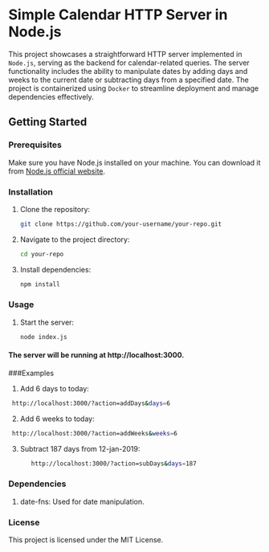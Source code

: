 # Simple Calendar HTTP Server in Node.js

This project showcases a straightforward HTTP server implemented in ``Node.js``, serving as the backend for calendar-related queries. The server functionality includes the ability to manipulate dates by adding days and weeks to the current date or subtracting days from a specified date. The project is containerized using ``Docker`` to streamline deployment and manage dependencies effectively.

## Getting Started

### Prerequisites

Make sure you have Node.js installed on your machine. You can download it from [Node.js official website](https://nodejs.org/).

### Installation

1. Clone the repository:

   ```bash
   git clone https://github.com/your-username/your-repo.git

2. Navigate to the project directory:
   ```bash
   cd your-repo
   ```
3. Install dependencies:
    ```bash
    npm install
    ```

### Usage

1. Start the server:

   ```bash
   node index.js
   ```
#### The server will be running at http://localhost:3000. 

###Examples

1. Add 6 days to today:
  ```bash
   http://localhost:3000/?action=addDays&days=6
  ```

2. Add 6 weeks to today:
  ```bash
   http://localhost:3000/?action=addWeeks&weeks=6
  ```
3. Subtract 187 days from 12-jan-2019:
   ```bash
      http://localhost:3000/?action=subDays&days=187
   ```

### Dependencies

1. date-fns: Used for date manipulation.

### License
 This project is licensed under the MIT License.
   
